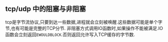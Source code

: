 ## tcp/udp 中的阻塞与非阻塞

tcp是字节流协议,只要到达一些数据,进程就会立刻被唤醒.这些数据可能是单个字节,也有可能是完整的TCP分节.
非阻塞方式调用IO函数时,如果操作不能被满足.IO函数会立刻返回`EWOULDBLOCK`.否则返回允许写入TCP缓存的字节数.